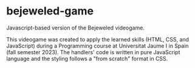 # bejeweled-game
Javascript-based version of the Bejeweled videogame.

This videogame was created to apply the learned skills (HTML, CSS, and JavaScript) during a Programming course at Universitat Jaume I in Spain (fall semester 2023). The handlers' code is written in pure JavaScript language and the styling follows a "from scratch" format in CSS.
